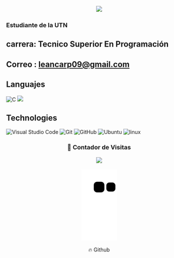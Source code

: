 <!---
LeanIsaac/LeanIsaac is a ✨ special ✨ repository because its `README.md` (this file) appears on your GitHub profile.
You can click the Preview link to take a look at your changes.

--->
<!---
<p align='center'>
    <img src="https://media.giphy.com/media/3o7520JM4Eah9ntP2g/giphy.gif">
</p>
--->
<p align='center'>
<img src="https://media.giphy.com/media/3o7520JM4Eah9ntP2g/giphy.gif">
</p>

### Estudiante de la UTN

## carrera: Tecnico Superior En Programación

## Correo : leancarp09@gmail.com 

## Languajes

![C](https://img.shields.io/badge/-C-000?&logo=C)
<img src="https://img.shields.io/badge/JavaScript-F7DF1E?style=for-the-badge&logo=javascript&logoColor=414141" />


## Technologies

![Visual Studio Code](https://img.shields.io/badge/Visual_Studio_Code-0078D4?style=for-the-badge&logo=visual%20studio%20code&logoColor=white)
![Git](https://img.shields.io/badge/Git-F05032?style=for-the-badge&logo=git&logoColor=white)
![GitHub](https://img.shields.io/badge/GitHub-100000?style=for-the-badge&logo=github&logoColor=white)
![Ubuntu](https://img.shields.io/badge/Ubuntu-E95420?style=for-the-badge&logo=ubuntu&logoColor=white)
<img src="https://img.shields.io/badge/Linux-FCC624?style=for-the-badge&logo=linux&logoColor=black" alt="linux">

<div align=center>
  <h3><b>📍 Contador de Visitas</b></h3>
</div>

<p align="center" >   
  <img src="https://profile-counter.glitch.me/LeanIssac/count.svg" />  
</p>


 <div align=center>
    
![Snake animation](https://github.com/Al3ncar/Al3ncar/blob/output/github-contribution-grid-snake.svg)
    
🔥 Github
    
